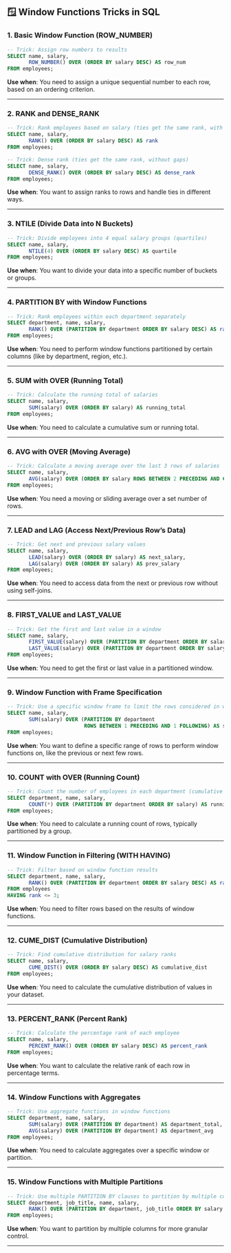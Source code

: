 ## 🪟 **Window Functions Tricks in SQL**

### 1. **Basic Window Function (ROW\_NUMBER)**

```sql
-- Trick: Assign row numbers to results
SELECT name, salary, 
       ROW_NUMBER() OVER (ORDER BY salary DESC) AS row_num
FROM employees;
```

**Use when**: You need to assign a unique sequential number to each row, based on an ordering criterion.

---

### 2. **RANK and DENSE\_RANK**

```sql
-- Trick: Rank employees based on salary (ties get the same rank, with gaps for RANK)
SELECT name, salary, 
       RANK() OVER (ORDER BY salary DESC) AS rank
FROM employees;

-- Trick: Dense rank (ties get the same rank, without gaps)
SELECT name, salary, 
       DENSE_RANK() OVER (ORDER BY salary DESC) AS dense_rank
FROM employees;
```

**Use when**: You want to assign ranks to rows and handle ties in different ways.

---

### 3. **NTILE (Divide Data into N Buckets)**

```sql
-- Trick: Divide employees into 4 equal salary groups (quartiles)
SELECT name, salary, 
       NTILE(4) OVER (ORDER BY salary DESC) AS quartile
FROM employees;
```

**Use when**: You want to divide your data into a specific number of buckets or groups.

---

### 4. **PARTITION BY with Window Functions**

```sql
-- Trick: Rank employees within each department separately
SELECT department, name, salary, 
       RANK() OVER (PARTITION BY department ORDER BY salary DESC) AS rank
FROM employees;
```

**Use when**: You need to perform window functions partitioned by certain columns (like by department, region, etc.).

---

### 5. **SUM with OVER (Running Total)**

```sql
-- Trick: Calculate the running total of salaries
SELECT name, salary, 
       SUM(salary) OVER (ORDER BY salary) AS running_total
FROM employees;
```

**Use when**: You need to calculate a cumulative sum or running total.

---

### 6. **AVG with OVER (Moving Average)**

```sql
-- Trick: Calculate a moving average over the last 3 rows of salaries
SELECT name, salary, 
       AVG(salary) OVER (ORDER BY salary ROWS BETWEEN 2 PRECEDING AND CURRENT ROW) AS moving_avg
FROM employees;
```

**Use when**: You need a moving or sliding average over a set number of rows.

---

### 7. **LEAD and LAG (Access Next/Previous Row’s Data)**

```sql
-- Trick: Get next and previous salary values
SELECT name, salary, 
       LEAD(salary) OVER (ORDER BY salary) AS next_salary,
       LAG(salary) OVER (ORDER BY salary) AS prev_salary
FROM employees;
```

**Use when**: You need to access data from the next or previous row without using self-joins.

---

### 8. **FIRST\_VALUE and LAST\_VALUE**

```sql
-- Trick: Get the first and last value in a window
SELECT name, salary, 
       FIRST_VALUE(salary) OVER (PARTITION BY department ORDER BY salary) AS first_salary,
       LAST_VALUE(salary) OVER (PARTITION BY department ORDER BY salary ROWS BETWEEN UNBOUNDED PRECEDING AND UNBOUNDED FOLLOWING) AS last_salary
FROM employees;
```

**Use when**: You need to get the first or last value in a partitioned window.

---

### 9. **Window Function with Frame Specification**

```sql
-- Trick: Use a specific window frame to limit the rows considered in window functions
SELECT name, salary, 
       SUM(salary) OVER (PARTITION BY department 
                         ROWS BETWEEN 1 PRECEDING AND 1 FOLLOWING) AS salary_window
FROM employees;
```

**Use when**: You want to define a specific range of rows to perform window functions on, like the previous or next few rows.

---

### 10. **COUNT with OVER (Running Count)**

```sql
-- Trick: Count the number of employees in each department (cumulative count)
SELECT department, name, salary, 
       COUNT(*) OVER (PARTITION BY department ORDER BY salary) AS running_count
FROM employees;
```

**Use when**: You need to calculate a running count of rows, typically partitioned by a group.

---

### 11. **Window Function in Filtering (WITH HAVING)**

```sql
-- Trick: Filter based on window function results
SELECT department, name, salary, 
       RANK() OVER (PARTITION BY department ORDER BY salary DESC) AS rank
FROM employees
HAVING rank <= 3;
```

**Use when**: You need to filter rows based on the results of window functions.

---

### 12. **CUME\_DIST (Cumulative Distribution)**

```sql
-- Trick: Find cumulative distribution for salary ranks
SELECT name, salary, 
       CUME_DIST() OVER (ORDER BY salary DESC) AS cumulative_dist
FROM employees;
```

**Use when**: You need to calculate the cumulative distribution of values in your dataset.

---

### 13. **PERCENT\_RANK (Percent Rank)**

```sql
-- Trick: Calculate the percentage rank of each employee
SELECT name, salary, 
       PERCENT_RANK() OVER (ORDER BY salary DESC) AS percent_rank
FROM employees;
```

**Use when**: You want to calculate the relative rank of each row in percentage terms.

---

### 14. **Window Functions with Aggregates**

```sql
-- Trick: Use aggregate functions in window functions
SELECT department, name, salary, 
       SUM(salary) OVER (PARTITION BY department) AS department_total,
       AVG(salary) OVER (PARTITION BY department) AS department_avg
FROM employees;
```

**Use when**: You need to calculate aggregates over a specific window or partition.

---

### 15. **Window Functions with Multiple Partitions**

```sql
-- Trick: Use multiple PARTITION BY clauses to partition by multiple columns
SELECT department, job_title, name, salary, 
       RANK() OVER (PARTITION BY department, job_title ORDER BY salary DESC) AS rank
FROM employees;
```

**Use when**: You want to partition by multiple columns for more granular control.

---
